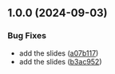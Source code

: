 ## 1.0.0 (2024-09-03)

### Bug Fixes

* add the slides ([a07b117](https://github.com/w4bo/2024-bf-wateringsummerschool/commit/a07b11799cef22812962ce7e5b67606d6cf70898))
* add the slides ([b3ac952](https://github.com/w4bo/2024-bf-wateringsummerschool/commit/b3ac952a83bbc0181017766073f9d3d634c1f6db))
